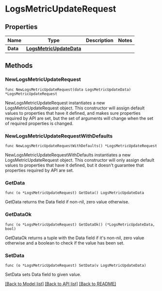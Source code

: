 # LogsMetricUpdateRequest

## Properties

Name | Type | Description | Notes
---- | ---- | ----------- | ------
**Data** | [**LogsMetricUpdateData**](LogsMetricUpdateData.md) |  | 

## Methods

### NewLogsMetricUpdateRequest

`func NewLogsMetricUpdateRequest(data LogsMetricUpdateData) *LogsMetricUpdateRequest`

NewLogsMetricUpdateRequest instantiates a new LogsMetricUpdateRequest object.
This constructor will assign default values to properties that have it defined,
and makes sure properties required by API are set, but the set of arguments
will change when the set of required properties is changed.

### NewLogsMetricUpdateRequestWithDefaults

`func NewLogsMetricUpdateRequestWithDefaults() *LogsMetricUpdateRequest`

NewLogsMetricUpdateRequestWithDefaults instantiates a new LogsMetricUpdateRequest object.
This constructor will only assign default values to properties that have it defined,
but it doesn't guarantee that properties required by API are set.

### GetData

`func (o *LogsMetricUpdateRequest) GetData() LogsMetricUpdateData`

GetData returns the Data field if non-nil, zero value otherwise.

### GetDataOk

`func (o *LogsMetricUpdateRequest) GetDataOk() (*LogsMetricUpdateData, bool)`

GetDataOk returns a tuple with the Data field if it's non-nil, zero value otherwise
and a boolean to check if the value has been set.

### SetData

`func (o *LogsMetricUpdateRequest) SetData(v LogsMetricUpdateData)`

SetData sets Data field to given value.



[[Back to Model list]](../README.md#documentation-for-models) [[Back to API list]](../README.md#documentation-for-api-endpoints) [[Back to README]](../README.md)


